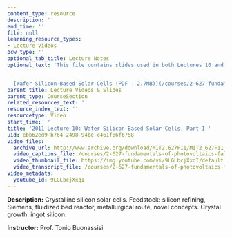 ```yaml
---
content_type: resource
description: ''
end_time: ''
file: null
learning_resource_types:
- Lecture Videos
ocw_type: ''
optional_tab_title: Lecture Notes
optional_text: 'This file contains slides used in both Lectures 10 and 11.


  [Wafer Silicon-Based Solar Cells (PDF - 2.7MB)](/courses/2-627-fundamentals-of-photovoltaics-fall-2013/resources/mit2_627f13_lec10-11)'
parent_title: Lecture Videos & Slides
parent_type: CourseSection
related_resources_text: ''
resource_index_text: ''
resourcetype: Video
start_time: ''
title: '2011 Lecture 10: Wafer Silicon-Based Solar Cells, Part I '
uid: ebb62ed9-b764-2498-94be-c461f86f6758
video_files:
  archive_url: http://www.archive.org/download/MIT2.627F11/MIT2_627F11_lec10_300k.mp4
  video_captions_file: /courses/2-627-fundamentals-of-photovoltaics-fall-2013/072a7254b8145bffa521f249e3c4e88a_9LGLbcjXxqI.vtt
  video_thumbnail_file: https://img.youtube.com/vi/9LGLbcjXxqI/default.jpg
  video_transcript_file: /courses/2-627-fundamentals-of-photovoltaics-fall-2013/5c78ef1f02b3513533794cc34501bb45_9LGLbcjXxqI.pdf
video_metadata:
  youtube_id: 9LGLbcjXxqI
---
```


**Description:** Crystalline silicon solar cells. Feedstock: silicon refining, Siemens, fluidized bed reactor, metallurgical route, novel concepts. Crystal growth: ingot silicon.

**Instructor:** Prof. Tonio Buonassisi



